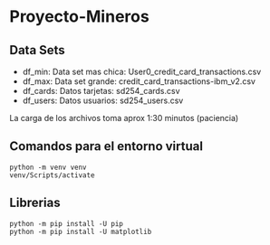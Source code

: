 # Proyecto-Mineros

## Data Sets
- df_min: Data set mas chica: User0_credit_card_transactions.csv
- df_max: Data set grande: credit_card_transactions-ibm_v2.csv
- df_cards: Datos tarjetas: sd254_cards.csv
- df_users: Datos usuarios: sd254_users.csv

La carga de los archivos toma aprox 1:30 minutos (paciencia)


## Comandos para el entorno virtual
```
python -m venv venv
venv/Scripts/activate
```

## Librerias
```
python -m pip install -U pip
python -m pip install -U matplotlib
```
